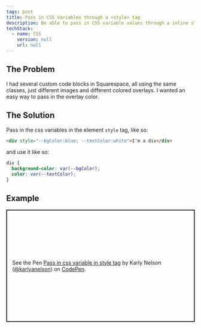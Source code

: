 ```yaml
---
tags: post
title: Pass in CSS Variables through a <style> tag
description: Be able to pass in CSS variable values through a inline style tag on an element. Useful for Squarespace code blocks.
techStack:
  - name: CSS
    version: null
    url: null
---
```


## The Problem

I had several custom code blocks in Squarespace, all using the same classes, just different images and different colored overlays. I wanted an easy way to pass in the overlay color.

## The Solution

Pass in the css variables in the element `style` tag, like so:

```html
<div style="--bgColor:blue; --textColor:white">I'm a div</div>
```

and use it like so:

```css
div {
  background-color: var(--bgColor);
  color: var(--textColor);
}
```

## Example

<p class="codepen" data-height="300" data-default-tab="html,result" data-slug-hash="YzomBxj" data-pen-title="Pass in css variable in style tag" data-user="karlyanelson" style="height: 300px; box-sizing: border-box; display: flex; align-items: center; justify-content: center; border: 2px solid; margin: 1em 0; padding: 1em;">
  <span>See the Pen <a href="https://codepen.io/karlyanelson/pen/YzomBxj">
  Pass in css variable in style tag</a> by Karly Nelson (<a href="https://codepen.io/karlyanelson">@karlyanelson</a>)
  on <a href="https://codepen.io">CodePen</a>.</span>
</p>
<script async src="https://cpwebassets.codepen.io/assets/embed/ei.js"></script>
